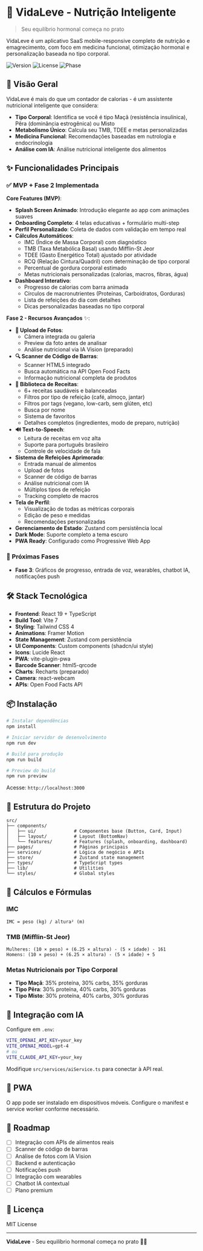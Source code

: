 # 🌿 VidaLeve - Nutrição Inteligente

> Seu equilíbrio hormonal começa no prato

VidaLeve é um aplicativo SaaS mobile-responsive completo de nutrição e emagrecimento, com foco em medicina funcional, otimização hormonal e personalização baseada no tipo corporal.

![Version](https://img.shields.io/badge/version-2.0.0-green)
![License](https://img.shields.io/badge/license-MIT-blue)
![Phase](https://img.shields.io/badge/phase-2-blue)

## 🎯 Visão Geral

VidaLeve é mais do que um contador de calorias - é um assistente nutricional inteligente que considera:

- **Tipo Corporal**: Identifica se você é tipo Maçã (resistência insulínica), Pêra (dominância estrogênica) ou Misto
- **Metabolismo Único**: Calcula seu TMB, TDEE e metas personalizadas
- **Medicina Funcional**: Recomendações baseadas em nutrologia e endocrinologia
- **Análise com IA**: Análise nutricional inteligente dos alimentos

## ✨ Funcionalidades Principais

### ✅ MVP + Fase 2 Implementada

**Core Features (MVP)**:
- **Splash Screen Animado**: Introdução elegante ao app com animações suaves
- **Onboarding Completo**: 4 telas educativas + formulário multi-step
- **Perfil Personalizado**: Coleta de dados com validação em tempo real
- **Cálculos Automáticos**:
  - IMC (Índice de Massa Corporal) com diagnóstico
  - TMB (Taxa Metabólica Basal) usando Mifflin-St Jeor
  - TDEE (Gasto Energético Total) ajustado por atividade
  - RCQ (Relação Cintura/Quadril) com determinação de tipo corporal
  - Percentual de gordura corporal estimado
  - Metas nutricionais personalizadas (calorias, macros, fibras, água)
- **Dashboard Interativo**:
  - Progresso de calorias com barra animada
  - Círculos de macronutrientes (Proteínas, Carboidratos, Gorduras)
  - Lista de refeições do dia com detalhes
  - Dicas personalizadas baseadas no tipo corporal

**Fase 2 - Recursos Avançados** ✨:
- **📸 Upload de Fotos**:
  - Câmera integrada ou galeria
  - Preview da foto antes de analisar
  - Análise nutricional via IA Vision (preparado)
- **🔍 Scanner de Código de Barras**:
  - Scanner HTML5 integrado
  - Busca automática na API Open Food Facts
  - Informação nutricional completa de produtos
- **📖 Biblioteca de Receitas**:
  - 6+ receitas saudáveis e balanceadas
  - Filtros por tipo de refeição (café, almoço, jantar)
  - Filtros por tags (vegano, low-carb, sem glúten, etc)
  - Busca por nome
  - Sistema de favoritos
  - Detalhes completos (ingredientes, modo de preparo, nutrição)
- **🔊 Text-to-Speech**:
  - Leitura de receitas em voz alta
  - Suporte para português brasileiro
  - Controle de velocidade de fala
- **Sistema de Refeições Aprimorado**:
  - Entrada manual de alimentos
  - Upload de fotos
  - Scanner de código de barras
  - Análise nutricional com IA
  - Múltiplos tipos de refeição
  - Tracking completo de macros
- **Tela de Perfil**:
  - Visualização de todas as métricas corporais
  - Edição de peso e medidas
  - Recomendações personalizadas
- **Gerenciamento de Estado**: Zustand com persistência local
- **Dark Mode**: Suporte completo a tema escuro
- **PWA Ready**: Configurado como Progressive Web App

### 🚧 Próximas Fases

- **Fase 3**: Gráficos de progresso, entrada de voz, wearables, chatbot IA, notificações push

## 🛠️ Stack Tecnológica

- **Frontend**: React 19 + TypeScript
- **Build Tool**: Vite 7
- **Styling**: Tailwind CSS 4
- **Animations**: Framer Motion
- **State Management**: Zustand com persistência
- **UI Components**: Custom components (shadcn/ui style)
- **Icons**: Lucide React
- **PWA**: vite-plugin-pwa
- **Barcode Scanner**: html5-qrcode
- **Charts**: Recharts (preparado)
- **Camera**: react-webcam
- **APIs**: Open Food Facts API

## 📦 Instalação

```bash
# Instalar dependências
npm install

# Iniciar servidor de desenvolvimento
npm run dev

# Build para produção
npm run build

# Preview do build
npm run preview
```

Acesse: `http://localhost:3000`

## 📁 Estrutura do Projeto

```
src/
├── components/
│   ├── ui/              # Componentes base (Button, Card, Input)
│   ├── layout/          # Layout (BottomNav)
│   └── features/        # Features (splash, onboarding, dashboard)
├── pages/               # Páginas principais
├── services/            # Lógica de negócio e APIs
├── store/               # Zustand state management
├── types/               # TypeScript types
├── lib/                 # Utilities
└── styles/              # Global styles
```

## 🧮 Cálculos e Fórmulas

### IMC
```
IMC = peso (kg) / altura² (m)
```

### TMB (Mifflin-St Jeor)
```
Mulheres: (10 × peso) + (6.25 × altura) - (5 × idade) - 161
Homens: (10 × peso) + (6.25 × altura) - (5 × idade) + 5
```

### Metas Nutricionais por Tipo Corporal

- **Tipo Maçã**: 35% proteína, 30% carbs, 35% gorduras
- **Tipo Pêra**: 30% proteína, 40% carbs, 30% gorduras
- **Tipo Misto**: 30% proteína, 40% carbs, 30% gorduras

## 🔌 Integração com IA

Configure em `.env`:

```bash
VITE_OPENAI_API_KEY=your_key
VITE_OPENAI_MODEL=gpt-4
# ou
VITE_CLAUDE_API_KEY=your_key
```

Modifique `src/services/aiService.ts` para conectar à API real.

## 📱 PWA

O app pode ser instalado em dispositivos móveis. Configure o manifest e service worker conforme necessário.

## 🚦 Roadmap

- [ ] Integração com APIs de alimentos reais
- [ ] Scanner de código de barras
- [ ] Análise de fotos com IA Vision
- [ ] Backend e autenticação
- [ ] Notificações push
- [ ] Integração com wearables
- [ ] Chatbot IA contextual
- [ ] Plano premium

## 📄 Licença

MIT License

---

**VidaLeve** - Seu equilíbrio hormonal começa no prato 🌿✨

